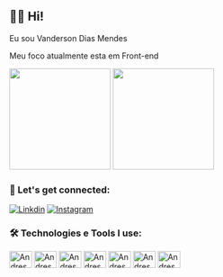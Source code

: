 ## 👨🏾 Hi!

Eu sou Vanderson Dias Mendes
 
Meu foco atualmente esta em Front-end

<div>
  <img height="180em" src="https://github-readme-stats.vercel.app/api?username=VandersonMendes&show_icons=true&theme=tokyonight"/>
  <img height="180em" src="https://github-readme-stats.vercel.app/api/top-langs/?username=VandersonMendes&layout=compact&theme=tokyonight"/>
</div>

### 🤟 Let's get connected:

[![Linkdin](https://img.shields.io/badge/LinkedIn-0077B5?style=for-the-badge&logo=linkedin&logoColor=white)](https://www.linkedin.com/in/vanderson-dias-mendes-184003238/)
[![Instagram](https://img.shields.io/badge/Instagram-E4405F?style=for-the-badge&logo=instagram&logoColor=white)](https://www.instagram.com/vanderson.mends)

### 🛠️ Technologies e Tools I use:

<div>
<img align="center" alt="Andressa-html" height="30" width="40" src="https://cdn.jsdelivr.net/gh/devicons/devicon/icons/html5/html5-original.svg"/>
<img align="center" alt="Andressa-css" height="30" width="40" src="https://cdn.jsdelivr.net/gh/devicons/devicon/icons/css3/css3-original.svg"/>
<img align="center" alt="Andressa-wp" height="30" width="40" src="https://cdn.jsdelivr.net/gh/devicons/devicon/icons/wordpress/wordpress-plain-wordmark.svg"/>
<img align="center" alt="Andressa-js" height="30" width="40" src="https://cdn.jsdelivr.net/gh/devicons/devicon/icons/javascript/javascript-original.svg"/>
<img align="center" alt="Andressa-php" height="30" width="40" src="https://cdn.jsdelivr.net/gh/devicons/devicon/icons/php/php-plain.svg"/>
<img align="center" alt="Andressa-ruby" height="30" width="40" src="https://cdn.jsdelivr.net/gh/devicons/devicon/icons/ruby/ruby-original.svg"/>
<img align="center" alt="Andressa-lara" height="30" width="40" src="https://cdn.jsdelivr.net/gh/devicons/devicon/icons/laravel/laravel-plain.svg"/>


</div>
